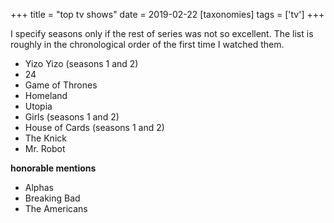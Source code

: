 +++
title = "top tv shows"
date = 2019-02-22
[taxonomies]
tags = ['tv']
+++

I specify seasons only if the rest of series was not so excellent. The
list is roughly in the chronological order of the first time I watched
them.

- Yizo Yizo (seasons 1 and 2)
- 24
- Game of Thrones
- Homeland
- Utopia
- Girls (seasons 1 and 2)
- House of Cards (seasons 1 and 2)
- The Knick
- Mr. Robot

**honorable mentions**

- Alphas
- Breaking Bad
- The Americans
